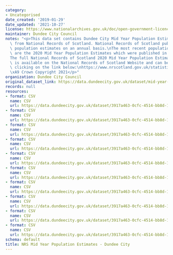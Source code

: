 ```yaml
---
category:
- Uncategorised
date_created: '2019-01-29'
date_updated: '2021-10-27'
license: https://www.nationalarchives.gov.uk/doc/open-government-licence/version/3/
maintainer: Dundee City Council
notes: "<p>This data set contains Dundee City Mid Year Population Estimates, sourced\
  \ from National Records of Scotland. National Records of Scotland publish mid year\
  \ population estimates on an annual basis.\nThe most recent population estimates\
  \ are the 2020 Mid Year Population Estimates which were published in June 2021\n\
  The full National Records of Scotland 2020 Mid Year Population Estimates publication\
  \ is available on the National Records of Scotland Website and can be accessed by\
  \ clicking on the link below:\nhttps://www.nrscotland.gov.uk/statistics-and-data/statistics/statistics-by-theme/population/population-estimates/mid-year-population-estimates/mid-2020\n\
  \xA9 Crown Copyright 2021</p>"
organization: Dundee City Council
original_dataset_link: https://data.dundeecity.gov.uk/dataset/mid-year-population-estimates
records: null
resources:
- format: CSV
  name: CSV
  url: https://data.dundeecity.gov.uk/dataset/3917a463-0cfc-4514-bb8d-136a7fe087f8/resource/8f837c11-a6e8-4c14-b1af-b306f412484a/download/mid17_popest_single_year_age_sex.csv
- format: CSV
  name: CSV
  url: https://data.dundeecity.gov.uk/dataset/3917a463-0cfc-4514-bb8d-136a7fe087f8/resource/0c434956-3a23-4d1c-917a-9f98b35d2b55/download/dundee_mid17_popest_5yrgroups.csv
- format: CSV
  name: CSV
  url: https://data.dundeecity.gov.uk/dataset/3917a463-0cfc-4514-bb8d-136a7fe087f8/resource/a21bc658-3740-4c47-974c-074e01a40eb8/download/tritresearchsupportadviceaboutdundeeaboutdundee2019open_data_extracts2018-estimates-sex-single-y.csv
- format: CSV
  name: CSV
  url: https://data.dundeecity.gov.uk/dataset/3917a463-0cfc-4514-bb8d-136a7fe087f8/resource/f3332159-42fd-4142-97a3-de5b73cbb759/download/tritresearchsupportadviceaboutdundeeaboutdundee2019open_data_extracts2018-estimates-5yr-bandings.csv
- format: CSV
  name: CSV
  url: https://data.dundeecity.gov.uk/dataset/3917a463-0cfc-4514-bb8d-136a7fe087f8/resource/25f47901-24e3-477a-a9a3-3a8e9a342f84/download/tritresearchsupportadviceopendata2019_pop_estimatesdundeecity_allpersons_1981_2019.csv
- format: CSV
  name: CSV
  url: https://data.dundeecity.gov.uk/dataset/3917a463-0cfc-4514-bb8d-136a7fe087f8/resource/8ad6e4b1-391b-4226-9a2c-acf81ae417be/download/tritresearchsupportadviceopendata2019_pop_estimatesdundeecity2019singleyrage.csv
- format: CSV
  name: CSV
  url: https://data.dundeecity.gov.uk/dataset/3917a463-0cfc-4514-bb8d-136a7fe087f8/resource/f72c3412-b38e-411e-879e-cf39f341d9a2/download/tritresearchsupportadviceopendata2019_pop_estimatesdundeecity2019_5yrinternals_age_sex.csv
- format: CSV
  name: CSV
  url: https://data.dundeecity.gov.uk/dataset/3917a463-0cfc-4514-bb8d-136a7fe087f8/resource/b4f693d9-558a-40ad-bde6-08e731b60ba9/download/nrs_pop_estimates_1981_2020_dundeecity.csv
- format: CSV
  name: CSV
  url: https://data.dundeecity.gov.uk/dataset/3917a463-0cfc-4514-bb8d-136a7fe087f8/resource/4c34beea-4fb2-40ad-9df9-1b55dca43fa6/download/2020_estimates_single_yr_age_sex_dundeecity.csv
- format: CSV
  name: CSV
  url: https://data.dundeecity.gov.uk/dataset/3917a463-0cfc-4514-bb8d-136a7fe087f8/resource/1b80758e-5036-406d-a38e-805af680906e/download/2020_estimates_5yr_intervals_dundeecity.csv
schema: default
title: NRS Mid Year Population Estimates - Dundee City
---
```

